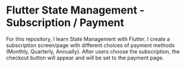 # Flutter State Management - Subscription / Payment
For this repository, I learn State Management with Flutter. I  create a subscription screen/page with different choices of payment methods (Monthly, Quarterly, Annually). After users choose the subscription, the checkout button will appear and will be set to the payment page.
